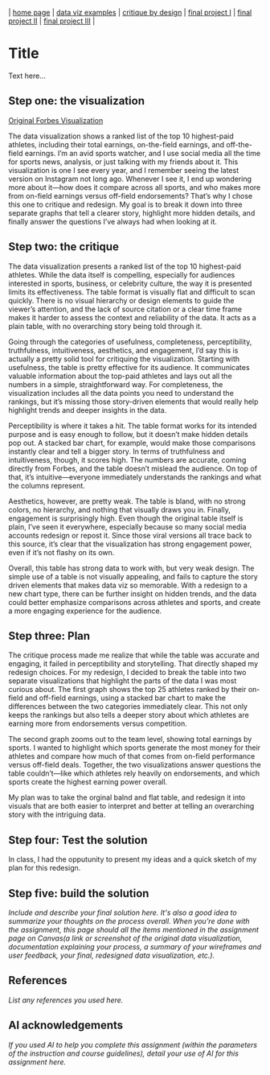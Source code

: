 | [home page](https://cmustudent.github.io/tswd-portfolio-templates/) | [data viz examples](dataviz-examples) | [critique by design](critique-by-design) | [final project I](final-project-part-one) | [final project II](final-project-part-two) | [final project III](final-project-part-three) |

# Title
Text here...


## Step one: the visualization


[Original Forbes Visualization](https://www.forbes.com/lists/athletes/?sh=162054105b7e)

The data visualization shows a ranked list of the top 10 highest-paid athletes, including their total earnings, on-the-field earnings, and off-the-field earnings. I’m an avid sports watcher, and I use social media all the time for sports news, analysis, or just talking with my friends about it. This visualization is one I see every year, and I remember seeing the latest version on Instagram not long ago. Whenever I see it, I end up wondering more about it—how does it compare across all sports, and who makes more from on-field earnings versus off-field endorsements? That’s why I chose this one to critique and redesign. My goal is to break it down into three separate graphs that tell a clearer story, highlight more hidden details, and finally answer the questions I’ve always had when looking at it.



## Step two: the critique
The data visualization presents a ranked list of the top 10 highest-paid athletes. While the data itself is compelling, especially for audiences interested in sports, business, or celebrity culture, the way it is presented limits its effectiveness. The table format is visually flat and difficult to scan quickly. There is no visual hierarchy or design elements to guide the viewer’s attention, and the lack of source citation or a clear time frame makes it harder to assess the context and reliability of the data. It acts as a plain table, with no overarching story being told through it.

Going through the categories of usefulness, completeness, perceptibility, truthfulness, intuitiveness, aesthetics, and engagement, I’d say this is actually a pretty solid tool for critiquing the visualization. Starting with usefulness, the table is pretty effective for its audience. It communicates valuable information about the top-paid athletes and lays out all the numbers in a simple, straightforward way. For completeness, the visualization includes all the data points you need to understand the rankings, but it’s missing those story-driven elements that would really help highlight trends and deeper insights in the data.

Perceptibility is where it takes a hit. The table format works for its intended purpose and is easy enough to follow, but it doesn’t make hidden details pop out. A stacked bar chart, for example, would make those comparisons instantly clear and tell a bigger story. In terms of truthfulness and intuitiveness, though, it scores high. The numbers are accurate, coming directly from Forbes, and the table doesn’t mislead the audience. On top of that, it’s intuitive—everyone immediately understands the rankings and what the columns represent.

Aesthetics, however, are pretty weak. The table is bland, with no strong colors, no hierarchy, and nothing that visually draws you in. Finally, engagement is surprisingly high. Even though the original table itself is plain, I’ve seen it everywhere, especially because so many social media accounts redesign or repost it. Since those viral versions all trace back to this source, it’s clear that the visualization has strong engagement power, even if it’s not flashy on its own.

Overall, this table has strong data to work with, but very weak design. The simple use of a table is not visually appealing, and fails to capture the story driven elements that makes data viz so memorable. With a redesign to a new chart type, there can be further insight on hidden trends, and the data could better emphasize comparisons across athletes and sports, and create a more engaging experience for the audience.

## Step three: Plan
The critique process made me realize that while the table was accurate and engaging, it failed in perceptibility and storytelling. That directly shaped my redesign choices. For my redesign, I decided to break the table into two separate visualizations that highlight the parts of the data I was most curious about. The first graph shows the top 25 athletes ranked by their on-field and off-field earnings, using a stacked bar chart to make the differences between the two categories immediately clear. This not only keeps the rankings but also tells a deeper story about which athletes are earning more from endorsements versus competition.

The second graph zooms out to the team level, showing total earnings by sports. I wanted to highlight which sports generate the most money for their athletes and compare how much of that comes from on-field performance versus off-field deals. Together, the two visualizations answer questions the table couldn’t—like which athletes rely heavily on endorsements, and which sports create the highest earning power overall.

My plan was to take the orginal balnd and flat table,  and redesign it into visuals that are both easier to interpret and better at telling an overarching story with the intriguing data.
## Step four: Test the solution
In class, I had the opputunity to present my ideas and a quick sketch of my plan for this redesign. 

## Step five: build the solution




_Include and describe your final solution here. It's also a good idea to summarize your thoughts on the process overall. When you're done with the assignment, this page should all the items mentioned in the assignment page on Canvas(a link or screenshot of the original data visualization, documentation explaining your process, a summary of your wireframes and user feedback, your final, redesigned data visualization, etc.)._

## References
_List any references you used here._

## AI acknowledgements
_If you used AI to help you complete this assignment (within the parameters of the instruction and course guidelines), detail your use of AI for this assignment here._

